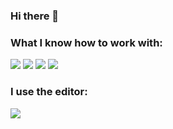 ### Hi there 👋

### What I know how to work with:

<img src="https://img.shields.io/badge/html-0b0b0b?style=for-the-badge&logo=html5&logoColor=#FF4500"/> <img src="https://img.shields.io/badge/css-1a1a1a?style=for-the-badge&logo=css3&logoColor=blue"/> <img src="https://img.shields.io/badge/github-1a1a1a?style=for-the-badge&logo=github&logoColor=white"/> <img src="https://img.shields.io/badge/figma-1a1a1a?style=for-the-badge&logo=figma&logoColor=Green"/>

### I use the editor:
<img src="https://img.shields.io/badge/sublime-black?style=for-the-badge&logo=sublimetext&logoColor=#FF9800"/>
